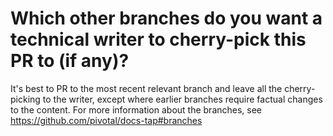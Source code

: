 # Which other branches do you want a technical writer to cherry-pick this PR to (if any)?

It's best to PR to the most recent relevant branch and leave all the cherry-picking to the
writer, except where earlier branches require factual changes to the content.
For more information about the branches, see https://github.com/pivotal/docs-tap#branches
